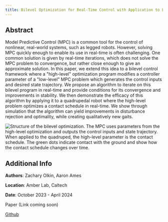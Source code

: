 ```yaml
---
title: Bilevel Optimization for Real-Time Control with Application to Locomotion Gait Generation
---
```


## Abstract
Model Predictive Control (MPC) is a common tool for the control of nonlinear, real-world systems, such as legged robots. However, solving MPC quickly enough to enable its use in real-time is often challenging. One common solution is given by real-time iterations, which does not solve the MPC problem to convergence, but rather close enough to give an approximate solution. In this paper, we extend this idea to a bilevel control framework where a "high-level" optimization program modifies a controller parameter of a "low-level" MPC problem which generates the control inputs and desired state trajectory. We propose an algorithm to iterate on this bilevel program in real-time and provide conditions for its convergence and improvements in stability. We then demonstrate the efficacy of this algorithm by applying it to a quadrupedal robot where the high-level problem optimizes a contact schedule in real-time. We show through simulation that the algorithm can yield improvements in disturbance rejection and optimality, while creating qualitatively new gaits. 

<!-- TODO: add in section on code architecture -->
![](/research/images/bilevel_gait_gen.jpg "Structure of the bilevel optimization. The MPC uses parameters from the high-level optimization and outputs the control inputs and state trajectory. When applied to the quadruped, the high-level parameter is the contact schedule. The green dots indicate contact with the ground and show how the contact schedule changes over time.")

## Additional Info
**Authors**: Zachary Olkin, Aaron Ames

**Location**: Amber Lab, Caltech

**Date**: October 2023 - April 2024

Paper (Link coming soon)

[Github](https://github.com/Zolkin1/bilevel-gait-gen)